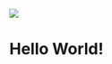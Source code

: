 
![](https://github-readme-stats.vercel.app/api/top-langs/?username=aquamarine-z&theme=github_dark_dimmed)
# Hello World!
